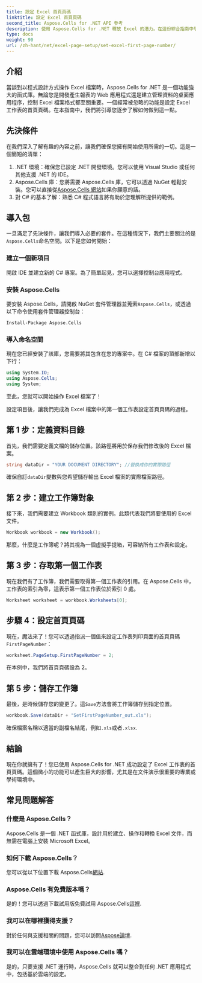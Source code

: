 ```yaml
---
title: 設定 Excel 首頁頁碼
linktitle: 設定 Excel 首頁頁碼
second_title: Aspose.Cells for .NET API 參考
description: 使用 Aspose.Cells for .NET 釋放 Excel 的潛力。在這份綜合指南中學習如何輕鬆設定工作表中的首頁頁碼。
type: docs
weight: 90
url: /zh-hant/net/excel-page-setup/set-excel-first-page-number/
---
```

## 介紹

當談到以程式設計方式操作 Excel 檔案時，Aspose.Cells for .NET 是一個功能強大的函式庫。無論您是開發產生報表的 Web 應用程式還是建立管理資料的桌面應用程序，控制 Excel 檔案格式都至關重要。一個經常被忽略的功能是設定 Excel 工作表的首頁頁碼。在本指南中，我們將引導您逐步了解如何做到這一點。

## 先決條件

在我們深入了解有趣的內容之前，讓我們確保您擁有開始使用所需的一切。這是一個簡短的清單：

1. .NET 環境：確保您已設定 .NET 開發環境。您可以使用 Visual Studio 或任何其他支援 .NET 的 IDE。
2.  Aspose.Cells 庫：您將需要 Aspose.Cells 庫，它可以透過 NuGet 輕鬆安裝。您可以直接從[Aspose.Cells 網站](https://releases.aspose.com/cells/net/)如果你願意的話。
3. 對 C# 的基本了解：熟悉 C# 程式語言將有助於您理解所提供的範例。

## 導入包

一旦滿足了先決條件，讓我們導入必要的套件。在這種情況下，我們主要關注的是`Aspose.Cells`命名空間。以下是您如何開始：

### 建立一個新項目

開啟 IDE 並建立新的 C# 專案。為了簡單起見，您可以選擇控制台應用程式。

### 安裝 Aspose.Cells

要安裝 Aspose.Cells，請開啟 NuGet 套件管理器並蒐索`Aspose.Cells`，或透過以下命令使用套件管理器控制台：

```bash
Install-Package Aspose.Cells
```

### 導入命名空間

現在您已經安裝了該庫，您需要將其包含在您的專案中。在 C# 檔案的頂部新增以下行：

```csharp
using System.IO;
using Aspose.Cells;
using System;
```

至此，您就可以開始操作 Excel 檔案了！

設定項目後，讓我們完成為 Excel 檔案中的第一個工作表設定首頁頁碼的過程。

## 第 1 步：定義資料目錄

首先，我們需要定義文檔的儲存位置。該路徑將用於保存我們修改後的 Excel 檔案。

```csharp
string dataDir = "YOUR DOCUMENT DIRECTORY"; //替換成你的實際路徑
```

確保自訂`dataDir`變數與您希望儲存輸出 Excel 檔案的實際檔案路徑。

## 第 2 步：建立工作簿對象

接下來，我們需要建立 Workbook 類別的實例。此類代表我們將要使用的 Excel 文件。

```csharp
Workbook workbook = new Workbook();
```

那麼，什麼是工作簿呢？將其視為一個虛擬手提箱，可容納所有工作表和設定。

## 第 3 步：存取第一個工作表

現在我們有了工作簿，我們需要取得第一個工作表的引用。在 Aspose.Cells 中，工作表的索引為零，這表示第一個工作表位於索引 0 處。

```csharp
Worksheet worksheet = workbook.Worksheets[0];
```

## 步驟 4：設定首頁頁碼

現在，魔法來了！您可以透過指派一個值來設定工作表列印頁面的首頁頁碼`FirstPageNumber`：

```csharp
worksheet.PageSetup.FirstPageNumber = 2;
```

在本例中，我們將首頁頁碼設為 2。

## 第 5 步：儲存工作簿

最後，是時候儲存您的變更了。這`Save`方法會將工作簿儲存到指定位置。

```csharp
workbook.Save(dataDir + "SetFirstPageNumber_out.xls");
```

確保檔案名稱以適當的副檔名結尾，例如`.xls`或者`.xlsx`.

## 結論

現在你就擁有了！您已使用 Aspose.Cells for .NET 成功設定了 Excel 工作表的首頁頁碼。這個微小的功能可以產生巨大的影響，尤其是在文件演示很重要的專業或學術環境中。

## 常見問題解答

### 什麼是 Aspose.Cells？
Aspose.Cells 是一個 .NET 函式庫，設計用於建立、操作和轉換 Excel 文件，而無需在電腦上安裝 Microsoft Excel。

### 如何下載 Aspose.Cells？
您可以從以下位置下載 Aspose.Cells[網站](https://releases.aspose.com/cells/net/).

### Aspose.Cells 有免費版本嗎？
是的！您可以透過下載試用版免費試用 Aspose.Cells[這裡](https://releases.aspose.com/).

### 我可以在哪裡獲得支援？
對於任何與支援相關的問題，您可以訪問[Aspose論壇](https://forum.aspose.com/c/cells/9).

### 我可以在雲端環境中使用 Aspose.Cells 嗎？
是的，只要支援 .NET 運行時，Aspose.Cells 就可以整合到任何 .NET 應用程式中，包括基於雲端的設定。